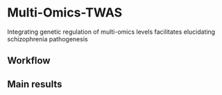 # Multi-Omics-TWAS
Integrating genetic regulation of multi-omics levels facilitates elucidating schizophrenia pathogenesis

## Workflow

## Main results

